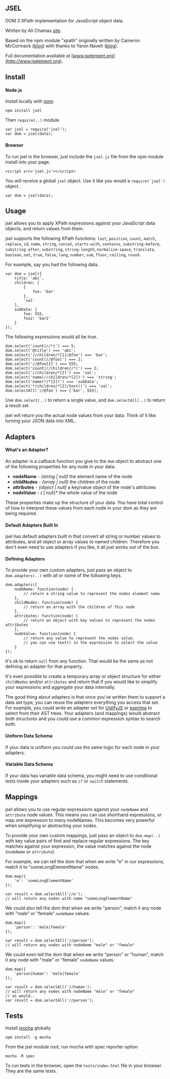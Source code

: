 ## JSEL
DOM 3 XPath implementation for JavaScript object data.

Written by Ali Chamas [site](http://www.musicartscience.com.au).

Based on the npm module "xpath" originally written by Cameron McCormack ([blog](http://mcc.id.au/xpathjs)) with thanks to Yaron Naveh ([blog](http://webservices20.blogspot.com/)).

Full documentation available at [www.jselement.org](http://www.jselement.org).

## Install

#### Node.js
Install locally with [npm](http://github.com/isaacs/npm):

    npm install jsel

Then `require(..)` module.

    var jsel = require('jsel');
    var dom = jsel(data);

#### Browser
To run jsel in the browser, just include the `jsel.js` file from the npm module install into your page.

    <script src='jsel.js'></script>

You will receive a global `jsel` object. Use it like you would a `require('jsel')` object.

    var dom = jsel(data);

## Usage
jsel allows you to apply XPath expressions against your JavaScript data objects, and return values from them.

jsel supports the following XPath functions: `last`, `position`, `count`, `match`, `replace`, `id`, `name`, `string`, `concat`, `starts-with`, `contains`, `substring-before`, `substring-after`, `substring`, `string-length`, `normalize-space`, `translate`, `boolean`, `not`, `true`, `false`, `lang`, `number`, `sum`, `floor`, `ceiling`, `round`.

For example, say you had the following data.

    var dom = jsel({
        title: 'abc',
        children: [
            {
                foo: 'bar'
            },
            'val'
        ],
        subData: {
            foo: 555,
            foo2: 'bar2'
        }
    });

The following expressions would all be true.

    dom.select('count(//*)') === 5;
    dom.select('@title') === 'abc';
    dom.select('//children/*[1]/@foo') === 'bar';
    dom.select('count(//@foo)') === 2;
    dom.select('//@foo[2]') === 555;
    dom.select('count(//children//*)') === 2;
    dom.select('//children/*[2]') === 'val';
    dom.select('name(//children/*[2])') === 'string';
    dom.select('name(*/*[2])') === 'subData';
    dom.select('*/children/*[2]/text()') === 'val';
    dom.selectAll('//@foo') === ['bar', 555];

Use `dom.select(..)` to return a single value, and `dom.selectAll(..)` to return a result set.

jsel will return you the actual node values from your data. Think of it like turning your JSON data into XML.

## Adapters

#### What's an Adapter?

An adapter is a callback function you give to the `dom` object to abstract one of the following properties for any node in your data.

* **nodeName** - *{string | null}* the element name of the node
* **childNodes** - *{array | null}* the children of the node
* **attributes** - *{object | null}* a key/value object of the node's attributes
* **nodeValue** - *{* | null}* the whole value of the node

These properties make up the structure of your data. You have total control of how to interpret these values from each node in your dom as they are being required.

#### Default Adapters Built In

jsel has default adapters built in that convert all string or number values to attributes, and all object or array values to named children. Therefore you don't even need to use adapters if you like, it all just works out of the box.

#### Defining Adapters

To provide your own custom adapters, just pass an object to `dom.adapters(..)` with all or some of the following keys.

    dom.adapters({
        nodeName: function(node) {
            // return a string value to represent the nodes element name
        },
        childNodes: function(node) {
            // return an array with the children of this node
        },
        attributes: function(node) {
            // return an object with key values to represent the nodes attributes
        },
        nodeValue: function(node) {
            // return any value to represent the nodes value.
            // you can use text() in the expression to select the value
        }
    });

It's ok to return `null` from any function. That would be the same as not defining an adapter for that property.

It's even possible to create a temporary array or object structure for either `childNodes` and/or `attributes` and return that if you would like to simplify your expressions and aggregate your data internally.

The good thing about adapters is that once you've written them to support a data set type, you can reuse the adapters everything you access that set. For example, you could write an adapter set for [UglifyJS](http://lisperator.net/uglifyjs/ast) or [esprima](http://esprima.org/doc/index.html#ast) to select from their AST trees. Your adapters (and mappings) would abstract both structures and you could use a common expression syntax to search both.

#### Uniform Data Schema

If your data is uniform you could use the same logic for each node in your adapters.

#### Variable Data Schema

If your data has variable data schema, you might need to use conditional tests inside your adapters such as `if` or `switch` statements.

## Mappings

jsel allows you to use regular expressions against your `nodeName` and `attribute` node values. This means you can use shorthand expressions, or map one expression to many nodeNames. This becomes very powerful when simplifying or abstracting your nodes.

To provide your own custom mappings, just pass an object to `dom.map(..)` with key value pairs of find and replace regular expressions. The key matches against your expression, the value matches against the node (`nodeName` or `attribute`).

For example, we can tell the dom that when we write "e" in our expressions, match it to "someLongElementName" nodes.

    dom.map({
        'e': 'someLongElementName'
    });

    var result = dom.selectAll('//e');
    // will return any nodes with name "someLongElementName"

We could also tell the dom that when we write "person", match it any node with "male" or "female" `nodeName` values.

    dom.map({
        'person': 'male|female'
    });

    var result = dom.selectAll('//person');
    // will return any nodes with nodeName "male" or "female"

We could even tell the dom that when we write "person" or "human", match it any node with "male" or "female" `nodeName` values.

    dom.map({
        'person|human': 'male|female'
    });

    var result = dom.selectAll('//human');
    // will return any nodes with nodeName "male" or "female"
    // as would..
    var result = dom.selectAll('//person');

## Tests

Install [mocha](http://visionmedia.github.io/mocha/#installation) globally

    npm install -g mocha

From the jsel module root, run mocha with spec reporter option

    mocha -R spec

To run tests in the browser, open the `tests/index.html` file in your browser. They are the same tests.